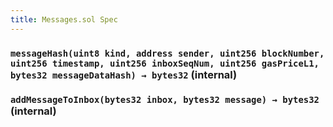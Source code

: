 ```yaml
---
title: Messages.sol Spec
---
```


### `messageHash(uint8 kind, address sender, uint256 blockNumber, uint256 timestamp, uint256 inboxSeqNum, uint256 gasPriceL1, bytes32 messageDataHash) → bytes32` (internal)

### `addMessageToInbox(bytes32 inbox, bytes32 message) → bytes32` (internal)
